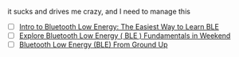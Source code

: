 it sucks and drives me crazy, and I need to manage this

- [ ] [Intro to Bluetooth Low Energy: The Easiest Way to Learn BLE](https://www.amazon.pl/Intro-Bluetooth-Low-Energy-Easiest/dp/1790198151)
- [ ] [Explore Bluetooth Low Energy ( BLE ) Fundamentals in Weekend](https://www.udemy.com/course/bluetooth-low-energy/)
- [ ] [Bluetooth Low Energy (BLE) From Ground Up](https://www.udemy.com/course/bluetooth-low-energy-ble/)
